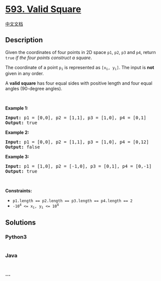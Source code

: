 # [593. Valid Square](https://leetcode.com/problems/valid-square)

[中文文档](/solution/0500-0599/0593.Valid%20Square/README.md)

## Description

<p>Given the coordinates of four points in 2D space <code>p1</code>, <code>p2</code>, <code>p3</code> and <code>p4</code>, return <code>true</code> <em>if the four points construct a square</em>.</p>

<p>The coordinate of a point <code>p<sub>i</sub></code> is represented as <code>[x<sub>i</sub>, y<sub>i</sub>]</code>. The input is <strong>not</strong> given in any order.</p>

<p>A <strong>valid square</strong> has four equal sides with positive length and four equal angles (90-degree angles).</p>

<p>&nbsp;</p>
<p><strong>Example 1:</strong></p>

<pre>
<strong>Input:</strong> p1 = [0,0], p2 = [1,1], p3 = [1,0], p4 = [0,1]
<strong>Output:</strong> true
</pre>

<p><strong>Example 2:</strong></p>

<pre>
<strong>Input:</strong> p1 = [0,0], p2 = [1,1], p3 = [1,0], p4 = [0,12]
<strong>Output:</strong> false
</pre>

<p><strong>Example 3:</strong></p>

<pre>
<strong>Input:</strong> p1 = [1,0], p2 = [-1,0], p3 = [0,1], p4 = [0,-1]
<strong>Output:</strong> true
</pre>

<p>&nbsp;</p>
<p><strong>Constraints:</strong></p>

<ul>
	<li><code>p1.length == p2.length == p3.length == p4.length == 2</code></li>
	<li><code>-10<sup>4</sup> &lt;= x<sub>i</sub>, y<sub>i</sub> &lt;= 10<sup>4</sup></code></li>
</ul>

## Solutions

<!-- tabs:start -->

### **Python3**

```python

```

### **Java**

```java

```

### **...**

```

```

<!-- tabs:end -->

